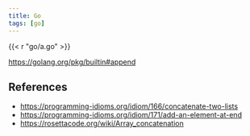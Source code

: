 ```yaml
---
title: Go
tags: [go]
---
```


{{< r "go/a.go" >}}

<https://golang.org/pkg/builtin#append>

## References

- <https://programming-idioms.org/idiom/166/concatenate-two-lists>
- <https://programming-idioms.org/idiom/171/add-an-element-at-end>
- <https://rosettacode.org/wiki/Array_concatenation>
